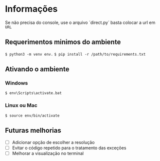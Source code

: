 # Informações
Se não precisa do console, use o arquivo ´direct.py´ basta colocar a url em `URL`

## Requerimentos minimos do ambiente
```$ python3 -m venv env.```
```$ pip install -r /path/to/requirements.txt```
## Ativando o ambiente
### Windows
```$ env\Scripts\activate.bat```
### Linux ou Mac
```$ source env/bin/activate```

## Futuras melhorias
- [ ] Adicionar opção de escolher a resolução
- [ ] Evitar o código repetido para o tratamento das exceções
- [ ] Melhorar a visualização no terminal